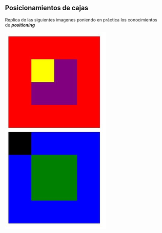 ## Posicionamientos de cajas
Replica de las siguientes imagenes poniendo en práctica los conocimientos de ***positioning***

![box](assets/images/box.jpg)